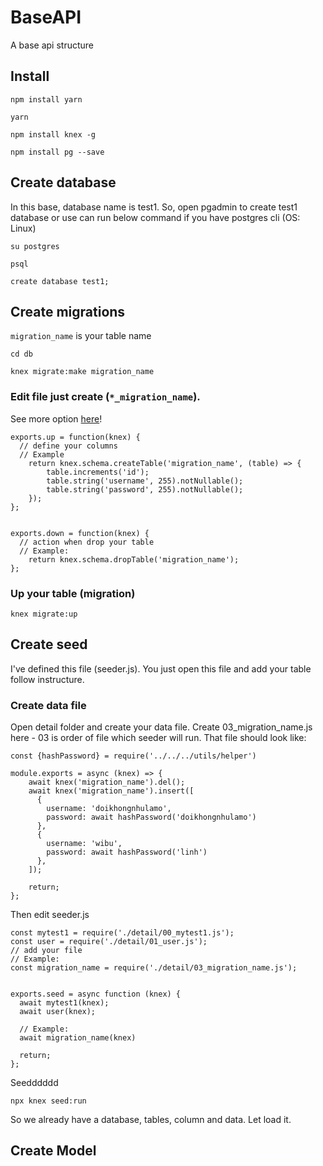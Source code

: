 # BaseAPI
A base api structure

## Install

```
npm install yarn

yarn

npm install knex -g

npm install pg --save
```

## Create database
In this base, database name is test1. So, open pgadmin to create test1 database or use can run below command if you have postgres cli (OS: Linux)
```
su postgres

psql

create database test1;
```

## Create migrations

`migration_name` is your table name 
```
cd db

knex migrate:make migration_name
```

### Edit file just create (`*_migration_name`).
See more option  [here](http://knexjs.org/#Migrations-CLI)!

```
exports.up = function(knex) {
  // define your columns
  // Example
    return knex.schema.createTable('migration_name', (table) => {
        table.increments('id');
        table.string('username', 255).notNullable();
        table.string('password', 255).notNullable();
    });
};


exports.down = function(knex) {
  // action when drop your table
  // Example:
    return knex.schema.dropTable('migration_name');
};
```
### Up your table (migration)
```
knex migrate:up
```


## Create seed
I've defined this file (seeder.js). You just open this file and add your table follow instructure.

### Create data file
Open detail folder and create your data file. Create 03_migration_name.js here - 03 is order of file which seeder will run. That file should look like:
```
const {hashPassword} = require('../../../utils/helper')

module.exports = async (knex) => {
    await knex('migration_name').del();
    await knex('migration_name').insert([
      {
        username: 'doikhongnhulamo',
        password: await hashPassword('doikhongnhulamo')
      },
      {
        username: 'wibu',
        password: await hashPassword('linh')
      },
    ]);
  
    return;
};
```
Then edit seeder.js

```
const mytest1 = require('./detail/00_mytest1.js');
const user = require('./detail/01_user.js');
// add your file
// Example:
const migration_name = require('./detail/03_migration_name.js');


exports.seed = async function (knex) {
  await mytest1(knex);
  await user(knex);

  // Example:
  await migration_name(knex)

  return;
};
```

Seedddddd
```
npx knex seed:run
```
So we already have a database, tables, column and data. Let load it.

## Create Model
